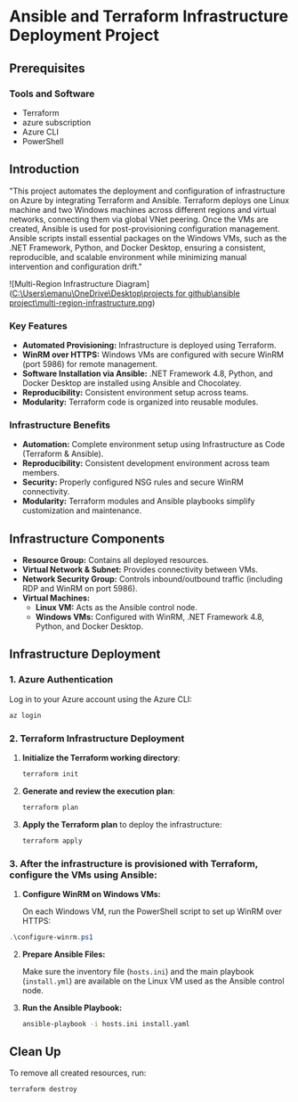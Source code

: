 # Ansible and Terraform Infrastructure Deployment Project

## Prerequisites

### Tools and Software
- Terraform 
- azure subscription
- Azure CLI
- PowerShell 


## Introduction
"This project automates the deployment and configuration of infrastructure on Azure by integrating Terraform and Ansible. Terraform deploys one Linux machine and two Windows machines across different regions and virtual networks, connecting them via global VNet peering. Once the VMs are created, Ansible is used for post-provisioning configuration management. Ansible scripts install essential packages on the Windows VMs, such as the .NET Framework, Python, and Docker Desktop, ensuring a consistent, reproducible, and scalable environment while minimizing manual intervention and configuration drift."

![Multi-Region Infrastructure Diagram]([C:\Users\emanu\OneDrive\Desktop\projects for github\ansible project\multi-region-infrastructure.png](https://github.com/emanuel12345-dev/ansible-project/blob/e1f84ac9ce380bfd8f49abffc3760155f67f0732/multi-region-infrastructure.png))

### Key Features

- **Automated Provisioning:** Infrastructure is deployed using Terraform.
- **WinRM over HTTPS:** Windows VMs are configured with secure WinRM (port 5986) for remote management.
- **Software Installation via Ansible:** .NET Framework 4.8, Python, and Docker Desktop are installed using Ansible and Chocolatey.
- **Reproducibility:** Consistent environment setup across teams.
- **Modularity:** Terraform code is organized into reusable modules.

### Infrastructure Benefits

- **Automation:** Complete environment setup using Infrastructure as Code (Terraform & Ansible).
- **Reproducibility:** Consistent development environment across team members.
- **Security:** Properly configured NSG rules and secure WinRM connectivity.
- **Modularity:** Terraform modules and Ansible playbooks simplify customization and maintenance.

## Infrastructure Components

- **Resource Group:** Contains all deployed resources.
- **Virtual Network & Subnet:** Provides connectivity between VMs.
- **Network Security Group:** Controls inbound/outbound traffic (including RDP and WinRM on port 5986).
- **Virtual Machines:**
  - **Linux VM:** Acts as the Ansible control node.
  - **Windows VMs:** Configured with WinRM, .NET Framework 4.8, Python, and Docker Desktop.


## Infrastructure Deployment

### 1. Azure Authentication

Log in to your Azure account using the Azure CLI:

```bash
az login
```

### 2. Terraform Infrastructure Deployment

1. **Initialize the Terraform working directory**:

   ```bash
   terraform init
   ```

2. **Generate and review the execution plan**:

   ```bash
   terraform plan
   ```

3. **Apply the Terraform plan** to deploy the infrastructure:

   ```bash
   terraform apply
   ```

### 3. After the infrastructure is provisioned with Terraform, configure the VMs using Ansible:


1. **Configure WinRM on Windows VMs:**

   On each Windows VM, run the PowerShell script to set up WinRM over HTTPS:

```powershell
.\configure-winrm.ps1
```

2. **Prepare Ansible Files:**

   Make sure the inventory file (`hosts.ini`) and the main playbook (`install.yml`) are available on the Linux VM used as the Ansible control node.

3. **Run the Ansible Playbook:**

   ```bash
   ansible-playbook -i hosts.ini install.yaml
   ```



## Clean Up
To remove all created resources, run:

   ```bash
   terraform destroy
   ```

